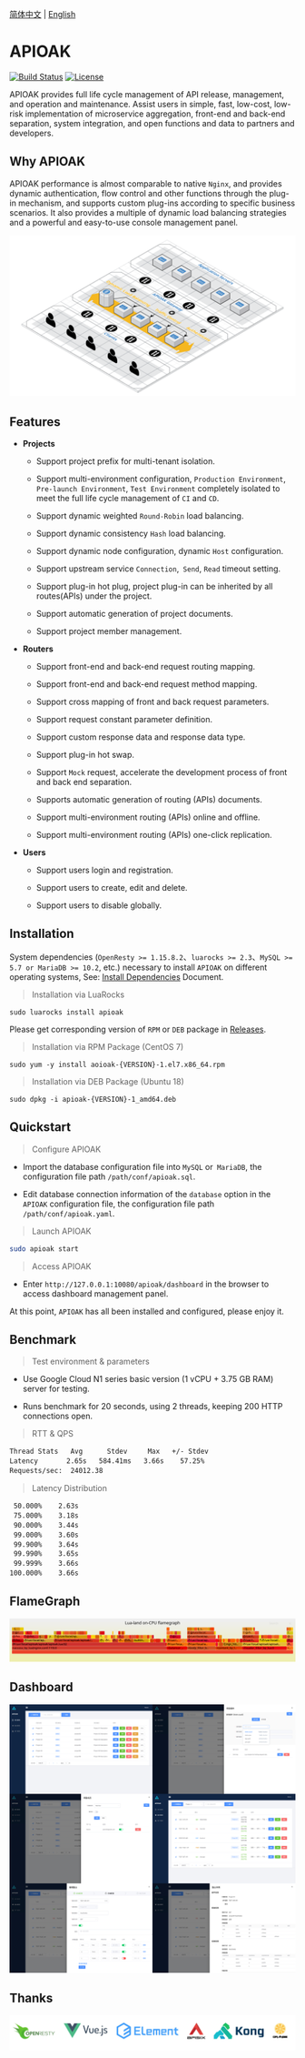 [简体中文](README_CN.md) | [English](README.md)

# APIOAK

[![Build Status](https://travis-ci.org/apioak/apioak.svg?branch=master)](https://travis-ci.org/apioak/apioak)
[![License](https://img.shields.io/badge/License-Apache%202.0-blue.svg)](https://github.com/apioak/apioak/blob/master/LICENSE)

APIOAK provides full life cycle management of API release, management, and operation and maintenance. Assist users in simple, fast, low-cost, low-risk implementation of microservice aggregation, front-end and back-end separation, system integration, and open functions and data to partners and developers.


## Why APIOAK

APIOAK performance is almost comparable to native `Nginx`, and provides dynamic authentication, flow control and other functions through the plug-in mechanism, and supports custom plug-ins according to specific business scenarios. It also provides a multiple of dynamic load balancing strategies and a powerful and easy-to-use console management panel.

![APIOAK](doc/images/APIOAK-process.png)


## Features

- **Projects**

    - Support project prefix for multi-tenant isolation.
    
    - Support multi-environment configuration, `Production Environment`,` Pre-launch Environment`, `Test Environment` completely isolated to meet the full life cycle management of `CI` and `CD`.
    
    - Support dynamic weighted `Round-Robin` load balancing.
    
    - Support dynamic consistency `Hash` load balancing.
    
    - Support dynamic node configuration, dynamic `Host` configuration.
    
    - Support upstream service `Connection`,` Send`, `Read` timeout setting.
    
    - Support plug-in hot plug, project plug-in can be inherited by all routes(APIs) under the project.
    
    - Support automatic generation of project documents.
    
    - Support project member management.

- **Routers**

    - Support front-end and back-end request routing mapping.
    
    - Support front-end and back-end request method mapping.
    
    - Support cross mapping of front and back request parameters.
    
    - Support request constant parameter definition.
    
    - Support custom response data and response data type.
    
    - Support plug-in hot swap.
    
    - Support `Mock` request, accelerate the development process of front and back end separation.
    
    - Supports automatic generation of routing (APIs) documents.
    
    - Support multi-environment routing (APIs) online and offline.
    
    - Support multi-environment routing (APIs) one-click replication.

- **Users**

    - Support users login and registration.
    
    - Support users to create, edit and delete.
    
    - Support users to disable globally.


## Installation

System dependencies (`OpenResty >= 1.15.8.2`、`luarocks >= 2.3`、`MySQL >= 5.7 or MariaDB >= 10.2`, etc.) necessary to install `APIOAK` on different operating systems, See: [Install Dependencies](doc/en_US/install-dependencies.md) Document.

> Installation via LuaRocks

```shell
sudo luarocks install apioak
```

Please get corresponding version of `RPM` or `DEB` package in [Releases](https://github.com/apioak/apioak/releases).

> Installation via RPM Package (CentOS 7)

```shell
sudo yum -y install aoioak-{VERSION}-1.el7.x86_64.rpm
```

> Installation via DEB Package (Ubuntu 18)

```shell
sudo dpkg -i apioak-{VERSION}-1_amd64.deb
```

## Quickstart

> Configure APIOAK

- Import the database configuration file into `MySQL` or` MariaDB`, the configuration file path `/path/conf/apioak.sql`.

- Edit database connection information of the `database` option in the` APIOAK` configuration file, the configuration file path `/path/conf/apioak.yaml`.

> Launch APIOAK

```bash
sudo apioak start
```

> Access APIOAK

- Enter `http://127.0.0.1:10080/apioak/dashboard` in the browser to access dashboard management panel.

At this point, `APIOAK` has all been installed and configured, please enjoy it.


## Benchmark

> Test environment & parameters

 - Use Google Cloud N1 series basic version (1 vCPU + 3.75 GB RAM) server for testing.
 
 - Runs benchmark for 20 seconds, using 2 threads, keeping 200 HTTP connections open.

> RTT & QPS

```bash
Thread Stats   Avg      Stdev     Max   +/- Stdev
Latency       2.65s   584.41ms   3.66s    57.25%
Requests/sec:  24012.38
```

> Latency Distribution

```bash
 50.000%    2.63s 
 75.000%    3.18s 
 90.000%    3.44s 
 99.000%    3.60s 
 99.900%    3.64s 
 99.990%    3.65s 
 99.999%    3.66s 
100.000%    3.66s
```

## FlameGraph

![FlameGraph](doc/images/APIOAK-flamegraph.svg)


## Dashboard

![Projects](doc/images/APIOAK-dashboard.jpg)


## Thanks

![Thanks](doc/images/APIOAK-thanks.jpg)
